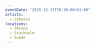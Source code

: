 ```yaml
---
eventDate: "2025-12-13T19:30:00+01:00"
artists:
  - Sabaton
locations:
  - 3Arena
  - Stockholm
  - Suède
---
```

